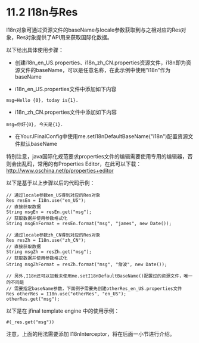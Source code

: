 # 11.2 I18n与Res
I18n对象可通过资源文件的baseName与locale参数获取到与之相对应的Res对象，Res对象提供了API用来获取国际化数据。

以下给出具体使用步骤：

- 创建i18n_en_US.properties、i18n_zh_CN.properties资源文件，i18n即为资源文件的baseName，可以是任意名称，在此示例中使用”i18n”作为baseName

- i18n_en_US.properties文件中添加如下内容
```
msg=Hello {0}, today is{1}.
```

- i18n_zh_CN.properties文件中添加如下内容
```
msg=你好{0}, 今天是{1}.
```

- 在YourJFinalConfig中使用me.setI18nDefaultBaseName("i18n")配置资源文件默认baseName

特别注意，java国际化规范要求properties文件的编辑需要使用专用的编辑器，否则会出乱码，常用的有Properties Editor，在此可以下载：http://www.oschina.net/p/properties+editor



以下是基于以上步骤以后的代码示例：
```
// 通过locale参数en_US得到对应的Res对象
Res resEn = I18n.use("en_US");
// 直接获取数据
String msgEn = resEn.get("msg");
// 获取数据并使用参数格式化
String msgEnFormat = resEn.format("msg", "james", new Date());
 
// 通过locale参数zh_CN得到对应的Res对象
Res resZh = I18n.use("zh_CN");
// 直接获取数据
String msgZh = resZh.get("msg");
// 获取数据并使用参数格式化
String msgZhFormat = resZh.format("msg", "詹波", new Date());
 
// 另外,I18n还可以加载未使用me.setI18nDefaultBaseName()配置过的资源文件，唯一的不同是
// 需要指定baseName参数，下面例子需要先创建otherRes_en_US.properties文件
Res otherRes = I18n.use("otherRes", "en_US");
otherRes.get("msg");
```

以下是在 jfinal template engine 中的使用示例：
```
#(_res.get("msg"))
```
注意，上面的用法需要添加 I18nInterceptor，将在后面一小节进行介绍。